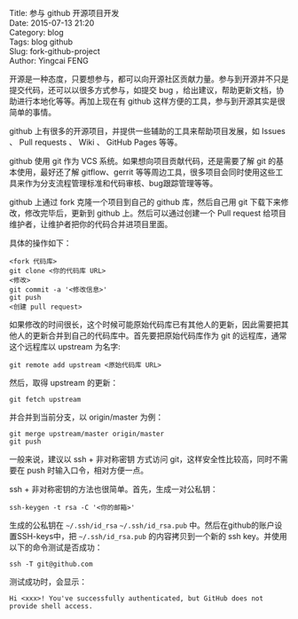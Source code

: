 Title: 参与 github 开源项目开发    
Date: 2015-07-13 21:20    
Category: blog    
Tags: blog  github  
Slug: fork-github-project  
Author: Yingcai FENG

开源是一种态度，只要想参与，都可以向开源社区贡献力量。参与到开源并不只是提交代码，还可以以很多方式参与，如提交 bug ，给出建议，帮助更新文档，协助进行本地化等等。再加上现在有 github 这样方便的工具，参与到开源其实是很简单的事情。

github 上有很多的开源项目，并提供一些辅助的工具来帮助项目发展，如 Issues 、 Pull requests 、 Wiki 、 GitHub Pages 等等。

github 使用 git 作为 VCS 系统。如果想向项目贡献代码，还是需要了解 git 的基本使用，最好还了解 gitflow、gerrit 等等周边工具，很多项目会同时使用这些工具来作为分支流程管理标准和代码审核、bug跟踪管理等等。

github 上通过 fork 克隆一个项目到自己的 github 库，然后自己用 git 下载下来修改，修改完毕后，更新到 github 上。然后可以通过创建一个 Pull request 给项目维护者，让维护者把你的代码合并进项目里面。

具体的操作如下：

    <fork 代码库>
    git clone <你的代码库 URL>
    <修改>
    git commit -a '<修改信息>'
    git push
    <创建 pull request>

如果修改的时间很长，这个时候可能原始代码库已有其他人的更新，因此需要把其他人的更新合并到自己的代码库中。首先要把原始代码库作为 git 的远程库，通常这个远程库以 upstream 为名字:

    git remote add upstream <原始代码库 URL>

然后，取得 upstream 的更新：

    git fetch upstream

并合并到当前分支，以 origin/master 为例：

    git merge upstream/master origin/master
    git push

一般来说，建议以 ssh + 非对称密钥 方式访问 git，这样安全性比较高，同时不需要在 push 时输入口令，相对方便一点。

ssh + 非对称密钥的方法也很简单。首先，生成一对公私钥：

    ssh-keygen -t rsa -C '<你的邮箱>'

生成的公私钥在 `~/.ssh/id_rsa` `~/.ssh/id_rsa.pub` 中。然后在github的账户设置SSH-keys中，把 `~/.ssh/id_rsa.pub` 的内容拷贝到一个新的 ssh key。并使用以下的命令测试是否成功：

    ssh -T git@github.com

测试成功时，会显示：

    Hi <xxx>! You've successfully authenticated, but GitHub does not provide shell access.

